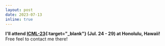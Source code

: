 ```yaml
---
layout: post
date: 2023-07-13
inline: true
---
```


**I'll attend [ICML-23](https://icml.cc/Conferences/2023){:target="\_blank"} (Jul. 24 - 29) at Honolulu, Hawaii!** Free feel to contact me there!


